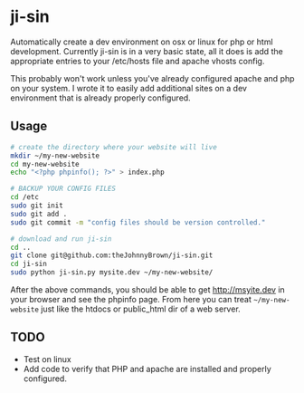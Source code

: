 ji-sin
======

Automatically create a dev environment on osx or linux for php or html development.
Currently ji-sin is in a very basic state, all it does is add the appropriate
entries to your /etc/hosts file and apache vhosts config.

This probably won't work unless you've already configured apache and php on your system. I wrote it
to easily add additional sites on a dev environment that is already properly configured.

## Usage

```bash
# create the directory where your website will live
mkdir ~/my-new-website
cd my-new-website
echo "<?php phpinfo(); ?>" > index.php

# BACKUP YOUR CONFIG FILES
cd /etc
sudo git init
sudo git add .
sudo git commit -m "config files should be version controlled."

# download and run ji-sin
cd ..
git clone git@github.com:theJohnnyBrown/ji-sin.git
cd ji-sin
sudo python ji-sin.py mysite.dev ~/my-new-website/
```

After the above commands, you should be able to get http://msyite.dev in your browser
and see the phpinfo page. From here you can treat `~/my-new-website` just like the htdocs
or public_html dir of a web server.

## TODO

 + Test on linux
 + Add code to verify that PHP and apache are installed and properly configured.
